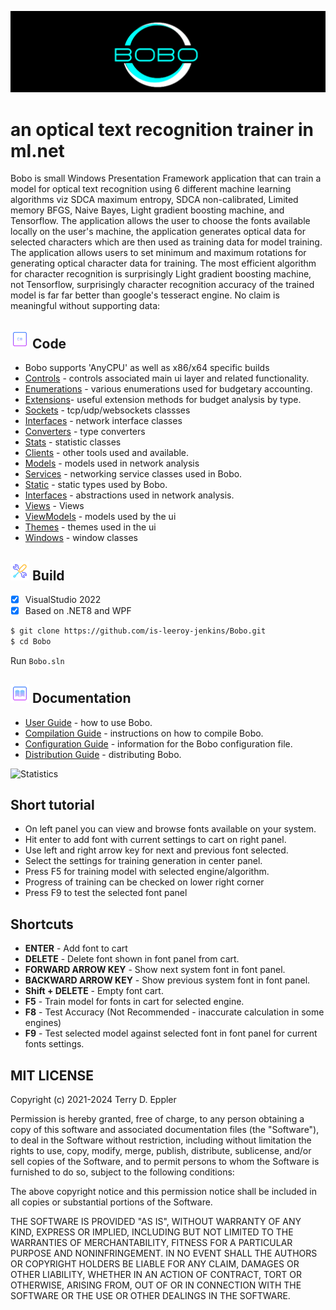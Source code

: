 ![](https://github.com/is-leeroy-jenkins/Bobo/blob/master/Machine/Resources/Assets/GitHubImages/Bobo.png)

# an optical text recognition trainer in ml.net

Bobo is small Windows Presentation Framework application that can train a model for optical text recognition using 6 different machine learning algorithms viz SDCA maximum entropy, SDCA non-calibrated, Limited memory BFGS, Naive Bayes, Light gradient boosting machine, and Tensorflow. 
The application allows the user to choose the fonts available locally on the user's machine, the application generates optical data for selected characters which are then used as training data for model training. The application allows users to set minimum and maximum rotations for generating optical character data for training.
The most efficient algorithm for character recognition is surprisingly Light gradient boosting machine, not Tensorflow, surprisingly character recognition accuracy of the trained model is far far better than google's tesseract engine. No claim is meaningful without supporting data:


## ![](https://github.com/is-leeroy-jenkins/Bobo/blob/master/Machine/Resources/Assets/GitHubImages/csharp.png) Code

- Bobo supports 'AnyCPU' as well as x86/x64 specific builds
- [Controls](https://github.com/is-leeroy-jenkins/Bobo/blob/master/Machine/UI/Controls) - controls associated main ui layer and related functionality.
- [Enumerations](https://github.com/is-leeroy-jenkins/Bobo/blob/master/Machine/Enumerations) - various enumerations used for budgetary accounting.
- [Extensions](https://github.com/is-leeroy-jenkins/Bobo/blob/master/Machine/Extensions)- useful extension methods for budget analysis by type.
- [Sockets](https://github.com/is-leeroy-jenkins/Bobo/blob/master/Machine/Network/Sockets) - tcp/udp/websockets classses
- [Interfaces](https://github.com/is-leeroy-jenkins/Bobo/blob/master/Machine/Network/Sockets) - network interface classes
- [Converters](https://github.com/is-leeroy-jenkins/Bobo/blob/master/Machine/Network/Converters) - type converters 
- [Stats](https://github.com/is-leeroy-jenkins/Bobo/blob/master/Machine/Network/Stats) - statistic classes 
- [Clients](https://github.com/is-leeroy-jenkins/Bobo/blob/master/Machine/Clients) - other tools used and available.
- [Models](https://github.com/is-leeroy-jenkins/Bobo/blob/master/Machine/Network/Models) - models used in network analysis
- [Services](https://github.com/is-leeroy-jenkins/Bobo/blob/master/Machine/Services) - networking service classes used in Bobo.
- [Static](https://github.com/is-leeroy-jenkins/Bobo/blob/master/Machine/Static) - static types used by Bobo.
- [Interfaces](https://github.com/is-leeroy-jenkins/Bobo/blob/master/Machine/Network/Interfaces) - abstractions used in network analysis.
- [Views](https://github.com/is-leeroy-jenkins/Bobo/blob/master/Machine/UI/Views) - Views
- [ViewModels](https://github.com/is-leeroy-jenkins/Bobo/blob/master/Machine/UI/ViewModels) - models used by the ui
- [Themes](https://github.com/is-leeroy-jenkins/Bobo/blob/master/Machine/UI/Themes) - themes used in the ui
- [Windows](https://github.com/is-leeroy-jenkins/Bobo/blob/master/Machine/UI/Windows) - window classes

## ![](https://github.com/is-leeroy-jenkins/Bobo/blob/master/Machine/Resources/Assets/GitHubImages/tools.png) Build

- [x] VisualStudio 2022
- [x] Based on .NET8 and WPF

```bash
$ git clone https://github.com/is-leeroy-jenkins/Bobo.git
$ cd Bobo
```
Run `Bobo.sln`


## ![](https://github.com/is-leeroy-jenkins/Bobo/blob/master/Machine/Resources/Assets/GitHubImages/documentation.png) Documentation

- [User Guide](https://github.com/is-leeroy-jenkins/Bobo/blob/master/Machine/Resources/Github/Users.md) - how to use Bobo.
- [Compilation Guide](https://github.com/is-leeroy-jenkins/Bobo/blob/master/Machine/Resources/Github/Compilation.md) - instructions on how to compile Bobo.
- [Configuration Guide](https://github.com/is-leeroy-jenkins/Bobo/blob/master/Machine/Resources/Github/Configuration.md) - information for the Bobo configuration file. 
- [Distribution Guide](https://github.com/is-leeroy-jenkins/Bobo/blob/master/Machine/Resources/Github/Distribution.md) -  distributing Bobo.


![Statistics](https://i.ibb.co/rHScR48/Accuracy.png "Accuracy")

## Short tutorial
* On left panel you can view and browse fonts available on your system. 
* Hit enter to add font with current settings to cart on right panel.
* Use left and right arrow key for next and previous font selected.
* Select the settings for training generation in center panel.
* Press F5 for training model with selected engine/algorithm. 
* Progress of training can be checked on lower right corner
* Press F9 to test the selected font panel


## Shortcuts 
* **ENTER** - Add font to cart
* **DELETE** - Delete font shown in font panel from cart.
* **FORWARD ARROW KEY** - Show next system font in font panel.
* **BACKWARD ARROW KEY** - Show previous system font in font panel.
* **Shift + DELETE** - Empty font cart.
* **F5** - Train model for fonts in cart for selected engine.
* **F8** - Test Accuracy (Not Recommended - inaccurate calculation in some engines)
* **F9** - Test selected model against selected font in font panel for current fonts settings.

## MIT LICENSE

Copyright (c) 2021-2024 Terry D. Eppler

Permission is hereby granted, free of charge, to any person obtaining a copy of this software and associated documentation files (the "Software"), to deal in the Software without restriction, including without limitation the rights to use, copy, modify, merge, publish, distribute, sublicense, and/or sell copies of the Software, and to permit persons to whom the Software is furnished to do so, subject to the following conditions:

The above copyright notice and this permission notice shall be included in all copies or substantial portions of the Software.

THE SOFTWARE IS PROVIDED "AS IS", WITHOUT WARRANTY OF ANY KIND, EXPRESS OR IMPLIED, INCLUDING BUT NOT LIMITED TO THE WARRANTIES OF MERCHANTABILITY, FITNESS FOR A PARTICULAR PURPOSE AND NONINFRINGEMENT. IN NO EVENT SHALL THE AUTHORS OR COPYRIGHT HOLDERS BE LIABLE FOR ANY CLAIM, DAMAGES OR OTHER LIABILITY, WHETHER IN AN ACTION OF CONTRACT, TORT OR OTHERWISE, ARISING FROM, OUT OF OR IN CONNECTION WITH THE SOFTWARE OR THE USE OR OTHER DEALINGS IN THE SOFTWARE.
